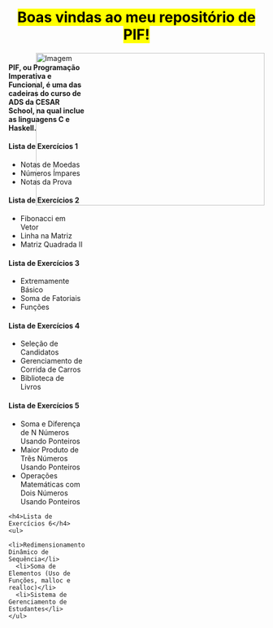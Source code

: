 <div style="text-align: center;">
  <h1><mark>Boas vindas ao meu repositório de PIF!</mark></h3>
</div>
  <div>
    <img src="https://media.discordapp.net/attachments/1219420812868718714/1298487119622311997/639c781ccce6e5130fb1ee9c7d672efe.gif?ex=6719bdde&is=67186c5e&hm=546375caef82a5844d513833950764b2702feef4a39d919ebc9d498365f89277&=&format=gif&width=400&height=250" alt="Imagem" style="width: 450px; height: 300px;" align="right">
  </div>

<div style="display: flex; justify-content: space-between; align-items: flex-start;">
  <div style="flex: 1; padding-right: 20px;">
    <h4>PIF, ou Programação Imperativa e Funcional, é uma das cadeiras do curso de ADS da CESAR School, na qual inclue as linguagens C e Haskell.</h4>
    <h4>Lista de Exercícios 1</h4>
    <ul>
      <li>Notas de Moedas</li>
      <li>Números Ímpares</li>
      <li>Notas da Prova</li>
    </ul>
    <h4>Lista de Exercícios 2</h4>
    <ul>
      <li>Fibonacci em Vetor</li>
      <li>Linha na Matriz</li>
      <li>Matriz Quadrada II</li>
    </ul>
    <h4>Lista de Exercícios 3</h4>
    <ul>
      <li>Extremamente Básico</li>
      <li>Soma de Fatoriais</li>
      <li>Funções</li>
    </ul>
    </ul>
    <h4>Lista de Exercícios 4</h4>
    <ul>
      <li>Seleção de Candidatos</li>
      <li>Gerenciamento de Corrida de Carros</li>
      <li>Biblioteca de Livros</li>
    </ul>
    <h4>Lista de Exercícios 5</h4>
    <ul>
      <li>Soma e Diferença de N Números Usando Ponteiros</li>
      <li>Maior Produto de Três Números Usando Ponteiros</li>
      <li>Operações Matemáticas com Dois Números Usando Ponteiros</li>
    </ul>

    <h4>Lista de Exercícios 6</h4>
    <ul>
      <li>Redimensionamento Dinâmico de Sequência</li>
      <li>Soma de Elementos (Uso de Funções, malloc e realloc)</li>
      <li>Sistema de Gerenciamento de Estudantes</li>
    </ul>
  </div>

</div>
